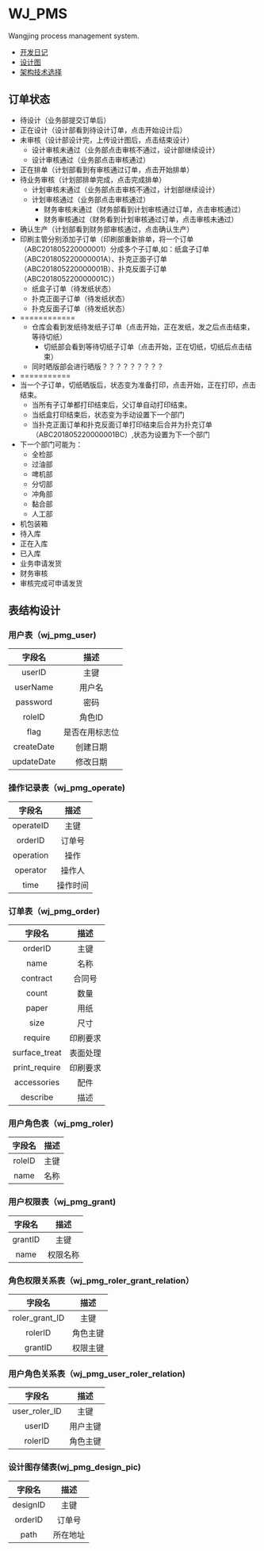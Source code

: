 # WJ_PMS
Wangjing process management system.
- [开发日记](doc/devDiary.md)
- [设计图](design)
- [架构技术选择](doc/architecture.md)


## 订单状态
+ 待设计（业务部提交订单后）
+ 正在设计（设计部看到待设计订单，点击开始设计后）
+ 未审核（设计部设计完，上传设计图后，点击结束设计）
  - 设计审核未通过（业务部点击审核不通过，设计部继续设计）
  - 设计审核通过（业务部点击审核通过）
+ 正在排单（计划部看到有审核通过订单，点击开始排单）
+ 待业务审核（计划部排单完成，点击完成排单）
  - 计划审核未通过（业务部点击审核不通过，计划部继续设计）
  - 计划审核通过（业务部点击审核通过）
    + 财务审核未通过（财务部看到计划审核通过订单，点击审核通过）
    + 财务审核通过（财务看到计划审核通过订单，点击审核未通过）
+ 确认生产（计划部看到财务部审核通过，点击确认生产）
+ 印刷主管分别添加子订单（印刷部重新排单，将一个订单（ABC201805220000001）分成多个子订单,如：纸盒子订单（ABC201805220000001A）、扑克正面子订单（ABC201805220000001B）、扑克反面子订单（ABC201805220000001C））
  - 纸盒子订单（待发纸状态）
  - 扑克正面子订单（待发纸状态）
  - 扑克反面子订单（待发纸状态）
+ ============
    + 仓库会看到发纸待发纸子订单（点击开始，正在发纸，发之后点击结束，等待切纸）
      + 切纸部会看到等待切纸子订单（点击开始，正在切纸，切纸后点击结束）
    + 同时晒版部会进行晒版？？？？？？？？？
+ ===========
+ 当一个子订单，切纸晒版后，状态变为准备打印，点击开始，正在打印，点击结束。
  - 当所有子订单都打印结束后，父订单自动打印结束。
  - 当纸盒打印结束后，状态变为手动设置下一个部门
  - 当扑克正面订单和扑克反面订单打印结束后合并为扑克订单（ABC201805220000001BC）,状态为设置为下一个部门
+ 下一个部门可能为：
  - 全检部
  - 过油部
  - 啤机部
  - 分切部
  - 冲角部
  - 黏合部
  - 人工部
+ 机包装箱
+ 待入库
+ 正在入库
+ 已入库
+ 业务申请发货
+ 财务审核
+ 审核完成可申请发货

## 表结构设计
### 用户表（wj_pmg_user)
|字段名|描述|
|:---:|:---:|
|userID|主键|
|userName|用户名|
|password|密码|
|roleID|角色ID|
|flag|是否在用标志位|
|createDate|创建日期|
|updateDate|修改日期|
### 操作记录表（wj_pmg_operate)
|字段名|描述|
|:---:|:---:|
|operateID|主键|
|orderID|订单号|
|operation|操作|
|operator|操作人|
|time|操作时间|
### 订单表（wj_pmg_order)
|字段名|描述|
|:---:|:---:|
|orderID|主键|
|name|名称|
|contract|合同号|
|count|数量|
|paper|用纸|
|size|尺寸|
|require|印刷要求|
|surface_treat|表面处理|
|print_require|印刷要求|
|accessories|配件|
|describe|描述|
### 用户角色表（wj_pmg_roler)
|字段名|描述|
|:---:|:---:|
|roleID|主键|
|name|名称|
### 用户权限表（wj_pmg_grant)
|字段名|描述|
|:---:|:---:|
|grantID|主键|
|name|权限名称|
### 角色权限关系表（wj_pmg_roler_grant_relation）
|字段名|描述|
|:---:|:---:|
|roler_grant_ID|主键|
|rolerID|角色主键|
|grantID|权限主键|
### 用户角色关系表（wj_pmg_user_roler_relation)
|字段名|描述|
|:---:|:---:|
|user_roler_ID|主键|
|userID|用户主键|
|rolerID|角色主键|
### 设计图存储表(wj_pmg_design_pic)
|字段名|描述|
|:---:|:---:|
|designID|主键|
|orderID|订单号|
|path|所在地址|